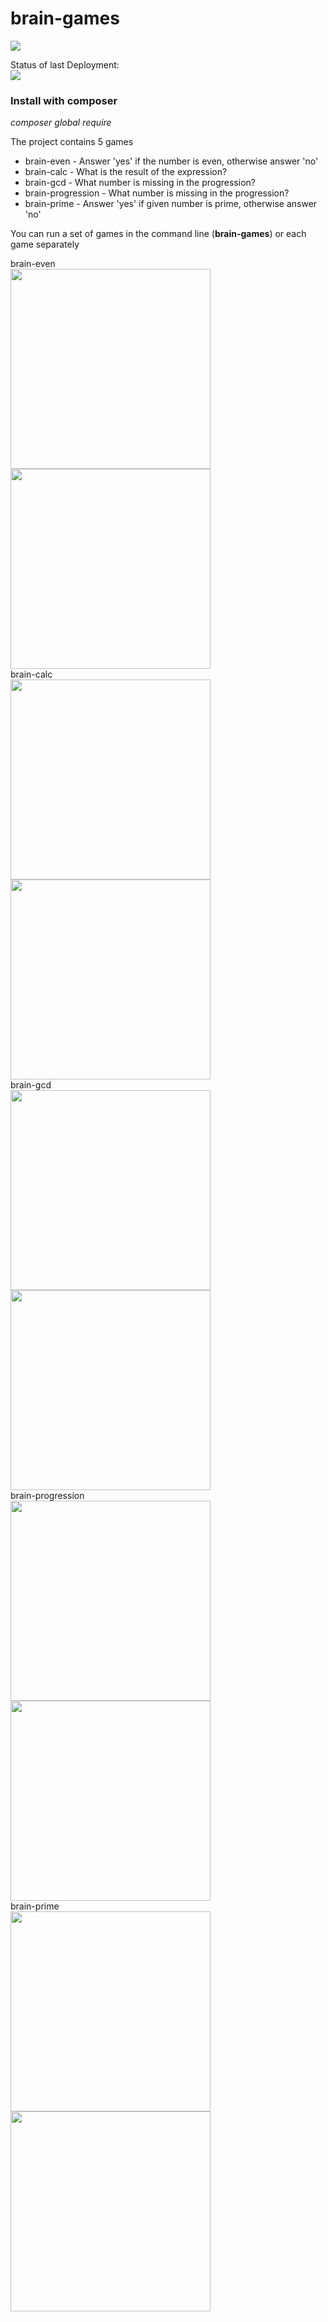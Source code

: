 # brain-games

<a href="https://codeclimate.com/github/molych/php-project-lvl1"><img src="https://api.codeclimate.com/v1/badges/a99a88d28ad37a79dbf6/maintainability" /></a><br>

Status of last Deployment:<br>
<a href="https://github.com/molych/php-project-lvl1/actions"><img src="https://github.com/molych/php-project-lvl1/workflows/PHP-CI/badge.svg"></a><br>

<h3>Install with composer</h3>
<p><i>composer global require</i></p>

<p>The project contains 5 games</p>

<ul>
    <li>brain-even - Answer 'yes' if the number is even, otherwise answer 'no'</li>
    <li>brain-calc - What is the result of the expression?</li>
    <li>brain-gcd - What number is missing in the progression?</li>
    <li>brain-progression - What number is missing in the progression?</li>
    <li>brain-prime - Answer 'yes' if given number is prime, otherwise answer 'no'</li>
</ul>

<p>You can run a set of games in the command line (<b>brain-games</b>) or each game separately</p>
brain-even <br>
<a href="https://asciinema.org/a/357656"><img src="https://asciinema.org/a/357656.png" width="320"/></a>
<a href="https://asciinema.org/a/357657"><img src="https://asciinema.org/a/357657.png" width="320"/></a><br>
brain-calc <br>
<a href="https://asciinema.org/a/357659"><img src="https://asciinema.org/a/357659.png" width="320"/></a>
<a href="https://asciinema.org/a/357663"><img src="https://asciinema.org/a/357663.png" width="320"/></a>
<br>
brain-gcd <br>
<a href="https://asciinema.org/a/357664"><img src="https://asciinema.org/a/357664.png" width="320"/></a>
<a href="https://asciinema.org/a/357665"><img src="https://asciinema.org/a/357665.png" width="320"/></a>
<br>
brain-progression <br>
<a href="https://asciinema.org/a/357669"><img src="https://asciinema.org/a/357669.png" width="320"/></a>
<a href="https://asciinema.org/a/357670"><img src="https://asciinema.org/a/357670.png" width="320"/></a>
<br>
brain-prime<br>
<a href="https://asciinema.org/a/357667"><img src="https://asciinema.org/a/357667.png" width="320"/></a>
<a href="https://asciinema.org/a/357668"><img src="https://asciinema.org/a/357668.png" width="320"/></a>
<br>
